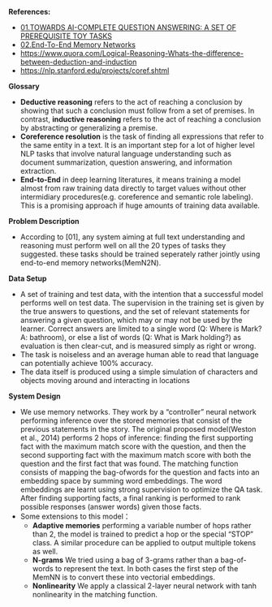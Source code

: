 **References:**
* [01.TOWARDS AI-COMPLETE QUESTION ANSWERING: A SET OF PREREQUISITE TOY TASKS](https://arxiv.org/pdf/1502.05698.pdf)
* [02.End-To-End Memory Networks](https://arxiv.org/pdf/1503.08895.pdf)
* https://www.quora.com/Logical-Reasoning-Whats-the-difference-between-deduction-and-induction
* https://nlp.stanford.edu/projects/coref.shtml

**Glossary**
* **Deductive reasoning** refers to the act of reaching a conclusion by showing that such a conclusion must follow from a set of premises. In contrast, **inductive reasoning** refers to the act of reaching a conclusion by abstracting or generalizing a premise.
* **Coreference resolution** is the task of finding all expressions that refer to the same entity in a text. It is an important step for a lot of higher level NLP tasks that involve natural language understanding such as document summarization, question answering, and information extraction.
* **End-to-End** in deep learning literatures, it means training a model almost from raw training data  directly to target values without other intermidiary procedures(e.g. coreference and semantic role labeling). This is a promising approach if huge amounts of training data available. 

**Problem Description**
* According to [01], any system aiming at full text understanding and reasoning must perform well on all the 20 types of tasks they suggested. these tasks should be trained seperately rather jointly using end-to-end memory networks(MemN2N). 

**Data Setup**
* A set of training and test data, with the intention that a successful model performs
well on test data. The supervision in the training set is given by the true answers to questions, and the set of relevant statements for answering a given question, which may or may not be used by the learner. Correct answers are limited to a
single word (Q: Where is Mark? A: bathroom), or else a list of words (Q: What is Mark holding?)
as evaluation is then clear-cut, and is measured simply as right or wrong.
* The task is noiseless and an average human able to read that language can potentially achieve 100% accuracy.
* The data itself is produced using a simple simulation of characters and objects moving around and interacting in locations

**System Design**
* We use memory networks. They work by a “controller” neural network performing inference over the stored memories that consist of the previous statements in the story. The original proposed model(Weston et al., 2014) performs 2 hops of inference: finding the first supporting fact with the maximum match score with the question, and then the second supporting fact with the maximum match score with both the question and the first fact that was found. The matching function consists of mapping the bag-ofwords for the question and facts into an embedding space by summing word embeddings. The word embeddings are learnt using strong supervision to optimize the QA task. After finding supporting facts, a final ranking is performed to rank possible responses (answer words) given those facts.
* Some extensions to this model：
  * **Adaptive memories** performing a variable number of hops rather than 2, the model is trained to predict a hop or the special “STOP” class. A similar procedure can be applied to output multiple tokens as well.
  * **N-grams** We tried using a bag of 3-grams rather than a bag-of-words to represent the text. In both cases the first step of the MemNN is to convert these into vectorial embeddings.
  * **Nonlinearity** We apply a classical 2-layer neural network with tanh nonlinearity in the matching function.
  
  
